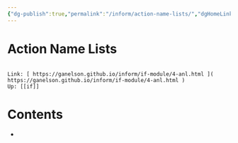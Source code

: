 ```yaml
---
{"dg-publish":true,"permalink":"/inform/action-name-lists/","dgHomeLink":true,"dgPassFrontmatter":false}
---
```


# Action Name Lists
```ad-info

Link: [ https://ganelson.github.io/inform/if-module/4-anl.html ]( https://ganelson.github.io/inform/if-module/4-anl.html )
Up: [[if]]
```

# Contents
- 